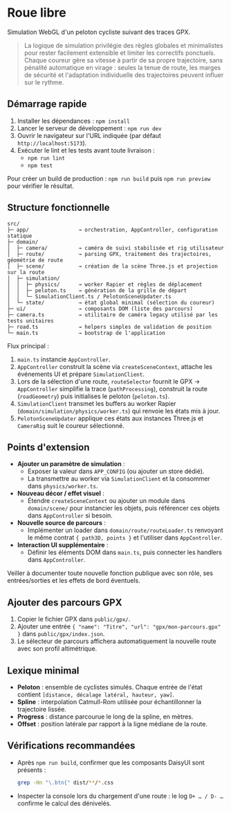 # Roue libre

Simulation WebGL d'un peloton cycliste suivant des traces GPX.

> La logique de simulation privilégie des règles globales et minimalistes pour rester facilement extensible et limiter les correctifs ponctuels.
> Chaque coureur gère sa vitesse à partir de sa propre trajectoire, sans pénalité automatique en virage : seules la tenue de route, les marges de sécurité et l'adaptation individuelle des trajectoires peuvent influer sur le rythme.

## Démarrage rapide

1. Installer les dépendances : `npm install`
2. Lancer le serveur de développement : `npm run dev`
3. Ouvrir le navigateur sur l'URL indiquée (par défaut `http://localhost:5173`).
4. Exécuter le lint et les tests avant toute livraison :
   - `npm run lint`
   - `npm test`

Pour créer un build de production : `npm run build` puis `npm run preview` pour vérifier le résultat.

## Structure fonctionnelle

```
src/
├─ app/                → orchestration, AppController, configuration statique
├─ domain/
│  ├─ camera/          → caméra de suivi stabilisée et rig utilisateur
│  ├─ route/           → parsing GPX, traitement des trajectoires, géométrie de route
│  ├─ scene/           → création de la scène Three.js et projection sur la route
│  ├─ simulation/
│  │  ├─ physics/      → worker Rapier et règles de déplacement
│  │  ├─ peloton.ts    → génération de la grille de départ
│  │  └─ SimulationClient.ts / PelotonSceneUpdater.ts
│  └─ state/           → état global minimal (sélection du coureur)
├─ ui/                 → composants DOM (liste des parcours)
├─ camera.ts           → utilitaire de caméra legacy utilisé par les tests unitaires
├─ road.ts             → helpers simples de validation de position
└─ main.ts             → bootstrap de l'application
```

Flux principal :

1. `main.ts` instancie `AppController`.
2. `AppController` construit la scène via `createSceneContext`, attache les événements UI et prépare `SimulationClient`.
3. Lors de la sélection d'une route, `routeSelector` fournit le GPX → `AppController` simplifie la trace (`pathProcessing`), construit la route (`roadGeometry`) puis initialises le peloton (`peloton.ts`).
4. `SimulationClient` transmet les buffers au worker Rapier (`domain/simulation/physics/worker.ts`) qui renvoie les états mis à jour.
5. `PelotonSceneUpdater` applique ces états aux instances Three.js et `CameraRig` suit le coureur sélectionné.

## Points d'extension

- **Ajouter un paramètre de simulation** :
  - Exposer la valeur dans `APP_CONFIG` (ou ajouter un store dédié).
  - La transmettre au worker via `SimulationClient` et la consommer dans `physics/worker.ts`.
- **Nouveau décor / effet visuel** :
  - Étendre `createSceneContext` ou ajouter un module dans `domain/scene/` pour instancier les objets, puis référencer ces objets dans `AppController` si besoin.
- **Nouvelle source de parcours** :
  - Implémenter un loader dans `domain/route/routeLoader.ts` renvoyant le même contrat `{ path3D, points }` et l'utiliser dans `AppController`.
- **Interaction UI supplémentaire** :
  - Définir les éléments DOM dans `main.ts`, puis connecter les handlers dans `AppController`.

Veiller à documenter toute nouvelle fonction publique avec son rôle, ses entrées/sorties et les effets de bord éventuels.

## Ajouter des parcours GPX

1. Copier le fichier GPX dans `public/gpx/`.
2. Ajouter une entrée `{ "name": "Titre", "url": "gpx/mon-parcours.gpx" }` dans `public/gpx/index.json`.
3. Le sélecteur de parcours affichera automatiquement la nouvelle route avec son profil altimétrique.

## Lexique minimal

- **Peloton** : ensemble de cyclistes simulés. Chaque entrée de l'état contient `[distance, décalage latéral, hauteur, yaw]`.
- **Spline** : interpolation Catmull-Rom utilisée pour échantillonner la trajectoire lissée.
- **Progress** : distance parcourue le long de la spline, en mètres.
- **Offset** : position latérale par rapport à la ligne médiane de la route.

## Vérifications recommandées

- Après `npm run build`, confirmer que les composants DaisyUI sont présents :
  ```sh
  grep -Hn "\.btn{" dist/**/*.css
  ```
- Inspecter la console lors du chargement d'une route : le log `D+ … / D- …` confirme le calcul des dénivelés.

